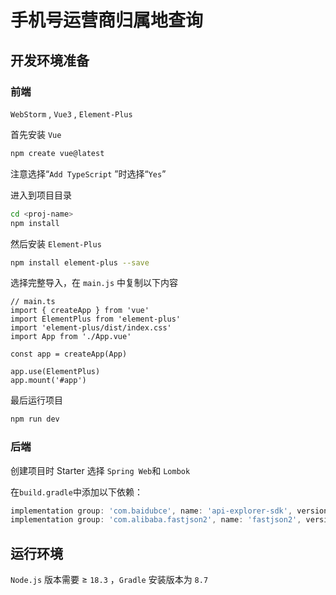 # 手机号运营商归属地查询

## 开发环境准备

### 前端

`WebStorm` , `Vue3` , `Element-Plus` 

首先安装 `Vue` 

```bash
npm create vue@latest
```

注意选择“`Add TypeScript` ”时选择“`Yes`”

进入到项目目录

```bash
cd <proj-name>
npm install
```

然后安装 `Element-Plus` 

```bash
npm install element-plus --save
```

选择完整导入，在 `main.js` 中复制以下内容

```tsx
// main.ts
import { createApp } from 'vue'
import ElementPlus from 'element-plus'
import 'element-plus/dist/index.css'
import App from './App.vue'

const app = createApp(App)

app.use(ElementPlus)
app.mount('#app')
```

最后运行项目

```bash
npm run dev
```

### 后端

创建项目时 Starter 选择 `Spring Web`和 `Lombok` 

在`build.gradle`中添加以下依赖：

```groovy
implementation group: 'com.baidubce', name: 'api-explorer-sdk', version: '1.0.4.1'
implementation group: 'com.alibaba.fastjson2', name: 'fastjson2', version: '2.0.49'
```

## 运行环境

`Node.js` 版本需要 ≥ `18.3` ，`Gradle` 安装版本为 `8.7`  
